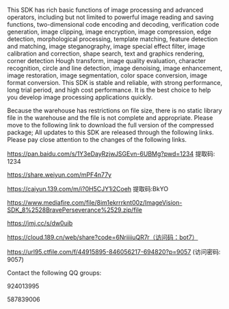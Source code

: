 This SDK has rich basic functions of image processing and advanced operators, including but not limited to powerful image reading and saving functions, two-dimensional code encoding and decoding, verification code generation, image clipping, image encryption, image compression, edge detection, morphological processing, template matching, feature detection and matching, image steganography, image special effect filter, image calibration and correction, shape search, text and graphics rendering, corner detection Hough transform, image quality evaluation, character recognition, circle and line detection, image denoising, image enhancement, image restoration, image segmentation, color space conversion, image format conversion. This SDK is stable and reliable, with strong performance, long trial period, and high cost performance. It is the best choice to help you develop image processing applications quickly.

Because the warehouse has restrictions on file size, there is no static library file in the warehouse and the file is not complete and appropriate. Please move to the following link to download the full version of the compressed package; All updates to this SDK are released through the following links. Please pay close attention to the changes of the following links.

https://pan.baidu.com/s/1Y3eDayRzjwJSGEvn-6UBMg?pwd=1234 提取码: 1234

https://share.weiyun.com/mPF4n77y

https://caiyun.139.com/m/i?0H5CJY1i2Coeh  提取码:BkYO

https://www.mediafire.com/file/8im1ekrrrknt00z/ImageVision-SDK_8%2528BravePerseverance%2529.zip/file

https://jmj.cc/s/dw0uib

https://cloud.189.cn/web/share?code=6NriiiiuQR7r（访问码：bot7）

https://url95.ctfile.com/f/44915895-846056217-694820?p=9057 (访问密码: 9057)

Contact the following QQ groups:

924013995

587839006
